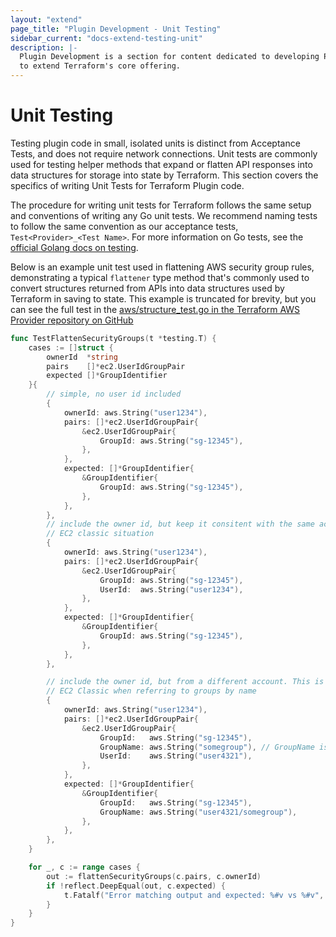 ```yaml
---
layout: "extend"
page_title: "Plugin Development - Unit Testing"
sidebar_current: "docs-extend-testing-unit"
description: |-
  Plugin Development is a section for content dedicated to developing Plugins
  to extend Terraform's core offering.
---
```


# Unit Testing

Testing plugin code in small, isolated units is distinct from Acceptance Tests,
and does not require network connections. Unit tests are commonly used for
testing helper methods that expand or flatten API responses into data structures
for storage into state by Terraform. This section covers the specifics of
writing Unit Tests for Terraform Plugin code.

The procedure for writing unit tests for Terraform follows the same setup and
conventions of writing any Go unit tests. We recommend naming tests to follow
the same convention as our acceptance tests, `Test<Provider>_<Test Name>`. For more
information on Go tests, see the [official Golang docs on testing](https://pkg.go.dev/testing).


Below is an example unit test used in flattening AWS security group rules,
demonstrating a typical `flattener` type method that's commonly used to convert
structures returned from APIs into data structures used by Terraform in saving
to state. This example is truncated for brevity, but you can see the full test in the
[aws/structure_test.go in the Terraform AWS Provider
repository on GitHub](https://github.com/hashicorp/terraform-provider-aws/blob/f22ae122d8407672bd38951f80a2813b8b9af683/aws/structure_test.go#L930-L1027)

```go
func TestFlattenSecurityGroups(t *testing.T) {
	cases := []struct {
		ownerId  *string
		pairs    []*ec2.UserIdGroupPair
		expected []*GroupIdentifier
	}{
		// simple, no user id included
		{
			ownerId: aws.String("user1234"),
			pairs: []*ec2.UserIdGroupPair{
				&ec2.UserIdGroupPair{
					GroupId: aws.String("sg-12345"),
				},
			},
			expected: []*GroupIdentifier{
				&GroupIdentifier{
					GroupId: aws.String("sg-12345"),
				},
			},
		},
		// include the owner id, but keep it consitent with the same account. Tests
		// EC2 classic situation
		{
			ownerId: aws.String("user1234"),
			pairs: []*ec2.UserIdGroupPair{
				&ec2.UserIdGroupPair{
					GroupId: aws.String("sg-12345"),
					UserId:  aws.String("user1234"),
				},
			},
			expected: []*GroupIdentifier{
				&GroupIdentifier{
					GroupId: aws.String("sg-12345"),
				},
			},
		},

		// include the owner id, but from a different account. This is reflects
		// EC2 Classic when referring to groups by name
		{
			ownerId: aws.String("user1234"),
			pairs: []*ec2.UserIdGroupPair{
				&ec2.UserIdGroupPair{
					GroupId:   aws.String("sg-12345"),
					GroupName: aws.String("somegroup"), // GroupName is only included in Classic
					UserId:    aws.String("user4321"),
				},
			},
			expected: []*GroupIdentifier{
				&GroupIdentifier{
					GroupId:   aws.String("sg-12345"),
					GroupName: aws.String("user4321/somegroup"),
				},
			},
		},
	}

	for _, c := range cases {
		out := flattenSecurityGroups(c.pairs, c.ownerId)
		if !reflect.DeepEqual(out, c.expected) {
			t.Fatalf("Error matching output and expected: %#v vs %#v", out, c.expected)
		}
	}
}
```

